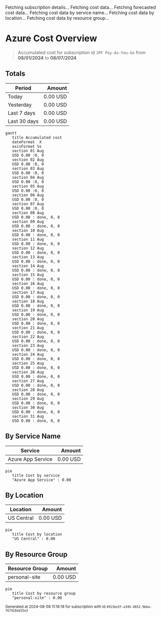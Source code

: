 Fetching subscription details...
Fetching cost data...
Fetching forecasted cost data...
Fetching cost data by service name...
Fetching cost data by location...
Fetching cost data by resource group...
# Azure Cost Overview

> Accumulated cost for subscription id `JPF Pay-As-You-Go` from **08/01/2024** to **08/07/2024**

## Totals

|Period|Amount|
|---|---:|
|Today|0.00 USD|
|Yesterday|0.00 USD|
|Last 7 days|0.00 USD|
|Last 30 days|0.00 USD|

```mermaid
gantt
   title Accumulated cost
   dateFormat  X
   axisFormat %s
   section 01 Aug
   USD 0.00 :0, 0
   section 02 Aug
   USD 0.00 :0, 0
   section 03 Aug
   USD 0.00 :0, 0
   section 04 Aug
   USD 0.00 :0, 0
   section 05 Aug
   USD 0.00 :0, 0
   section 06 Aug
   USD 0.00 :0, 0
   section 07 Aug
   USD 0.00 :0, 0
   section 08 Aug
   USD 0.00 : done, 0, 0
   section 09 Aug
   USD 0.00 : done, 0, 0
   section 10 Aug
   USD 0.00 : done, 0, 0
   section 11 Aug
   USD 0.00 : done, 0, 0
   section 12 Aug
   USD 0.00 : done, 0, 0
   section 13 Aug
   USD 0.00 : done, 0, 0
   section 14 Aug
   USD 0.00 : done, 0, 0
   section 15 Aug
   USD 0.00 : done, 0, 0
   section 16 Aug
   USD 0.00 : done, 0, 0
   section 17 Aug
   USD 0.00 : done, 0, 0
   section 18 Aug
   USD 0.00 : done, 0, 0
   section 19 Aug
   USD 0.00 : done, 0, 0
   section 20 Aug
   USD 0.00 : done, 0, 0
   section 21 Aug
   USD 0.00 : done, 0, 0
   section 22 Aug
   USD 0.00 : done, 0, 0
   section 23 Aug
   USD 0.00 : done, 0, 0
   section 24 Aug
   USD 0.00 : done, 0, 0
   section 25 Aug
   USD 0.00 : done, 0, 0
   section 26 Aug
   USD 0.00 : done, 0, 0
   section 27 Aug
   USD 0.00 : done, 0, 0
   section 28 Aug
   USD 0.00 : done, 0, 0
   section 29 Aug
   USD 0.00 : done, 0, 0
   section 30 Aug
   USD 0.00 : done, 0, 0
   section 31 Aug
   USD 0.00 : done, 0, 0
```

## By Service Name

|Service|Amount|
|---|---:|
|Azure App Service|0.00 USD|

```mermaid
pie
   title Cost by service
   "Azure App Service" : 0.00
```

## By Location

|Location|Amount|
|---|---:|
|US Central|0.00 USD|

```mermaid
pie
   title Cost by location
   "US Central" : 0.00
```

## By Resource Group

|Resource Group|Amount|
|---|---:|
|personal-site|0.00 USD|

```mermaid
pie
   title Cost by resource group
   "personal-site" : 0.00
```

<sup>Generated at 2024-08-08 11:16:18 for subscription with id `4913be3f-a345-4652-9bba-767418dd25e3`</sup>

